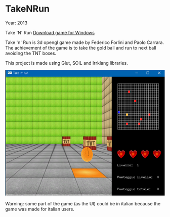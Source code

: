 # TakeNRun

Year: 2013

Take 'N' Run [Download game for Windows](www.federicoforlini.com/games/TakeNRunGame.zip)

Take 'n' Run is 3d opengl game made by Federico Forlini and Paolo Carrara. 
The achievement of the game is to take the gold ball and run to next ball avoiding the TNT boxes.

This project is made using Glut, SOIL and Irrklang libraries.

![alt text](TakeNRun/take-n-run.jpg)

Warning: some part of the game (as the UI) could be in italian because the game was made for italian users.
